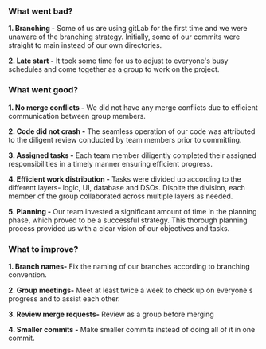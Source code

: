 ### What went bad?

**1. Branching -** Some of us are using gitLab for the first time and we were unaware of the branching strategy. Initially, some of our commits were straight to main instead of our own directories.

**2. Late start -**  It took some time for us to adjust to everyone's busy schedules and come together as a group to work on the project.

### What went good?

**1. No merge conflicts -** We did not have any merge conflicts due to efficient communication between group members.

**2. Code did not crash -** The seamless operation of our code was attributed to the diligent review conducted by team members prior to committing.

**3. Assigned tasks -** Each team member diligently completed their assigned responsibilities in a timely manner ensuring efficient progress.

**4. Efficient work distribution -** Tasks were divided up according to the different layers- logic, UI, database and DSOs. Dispite the division, each member of the group collaborated across multiple layers as needed.

**5. Planning -** Our team invested a significant amount of time in the planning phase, which proved to be a successful strategy. This thorough planning process provided us with a clear vision of our objectives and tasks.

### What to improve?

**1. Branch names-** Fix the naming of our branches according to branching convention.

**2. Group meetings-** Meet at least twice a week to check up on everyone's progress and to assist each other.

**3. Review merge requests-** Review as a group before merging 

**4. Smaller commits -** Make smaller commits instead of doing all of it in one commit.

